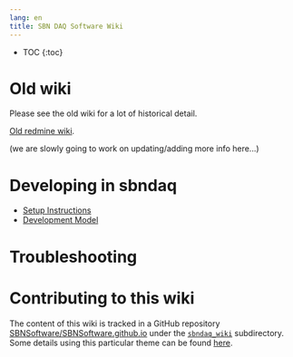 ```yaml
---
lang: en
title: SBN DAQ Software Wiki
---
```


* TOC
{:toc}

# Old wiki
Please
see the old wiki for a lot of historical detail.

[Old redmine wiki](https://cdcvs.fnal.gov/redmine/projects/sbndaq/wiki). 

(we are slowly going to work on updating/adding more info here...)

# Developing in sbndaq

* [Setup Instructions](Installation)
* [Development Model](DevModel)


# Troubleshooting


# Contributing to this wiki

The content of this wiki is tracked in a GitHub repository [SBNSoftware/SBNSoftware.github.io](https://github.com/SBNSoftware/SBNSoftware.github.io)
under the
[`sbndaq_wiki`](https://github.com/SBNSoftware/SBNSoftware.github.io/tree/master/sbndaq_wiki)
subdirectory. Some details using this particular theme can be found [here](https://github.com/chrisrhymes/bulma-clean-theme).
